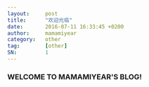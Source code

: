 ```yaml
---
layout:     post
title:      "欢迎光临"
date:       2016-07-11 16:33:45 +0200
author:     mamamiyear
category:   other
tag:        [other]
SN:         1
---
```

### WELCOME TO MAMAMIYEAR'S BLOG!
